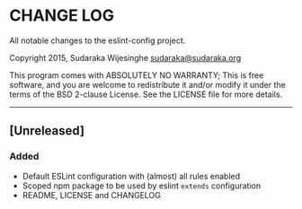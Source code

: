 # CHANGE LOG

All notable changes to the eslint-config project.

Copyright 2015, Sudaraka Wijesinghe <sudaraka@sudaraka.org>

This program comes with ABSOLUTELY NO WARRANTY;
This is free software, and you are welcome to redistribute it and/or modify it
under the terms of the BSD 2-clause License. See the LICENSE file for more
details.

---

## [Unreleased]
### Added
- Default ESLint configuration with (almost) all rules enabled
- Scoped npm package to be used by eslint `extends` configuration
- README, LICENSE and CHANGELOG

